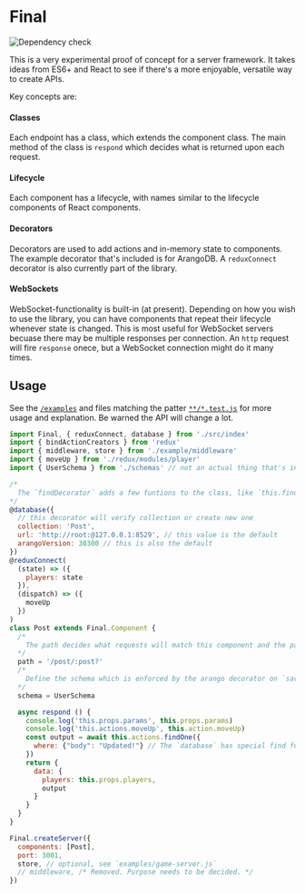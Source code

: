 # Final

![Dependency check](https://david-dm.org/oknoah/final.svg)

This is a very experimental proof of concept for a server framework. It takes ideas from ES6+ and React to see if there's a more enjoyable, versatile way to create APIs. 

Key concepts are:

#### Classes

Each endpoint has a class, which extends the component class. The main method of the class is `respond` which decides what is returned upon each request.

#### Lifecycle

Each component has a lifecycle, with names similar to the lifecycle components of React components.

#### Decorators

Decorators are used to add actions and in-memory state to components. The example decorator that's included is for ArangoDB. A `reduxConnect` decorator is also currently part of the library.

#### WebSockets

WebSocket-functionality is built-in (at present). Depending on how you wish to use the library, you can have components that repeat their lifecycle whenever state is changed. This is most useful for WebSocket servers becuase there may be multiple responses per connection. An `http` request will fire `response` onece, but a WebSocket connection might do it many times.

## Usage

See the [`/examples`](examples) and files matching the patter [`**/*.test.js`](src) for more usage and explanation. Be warned the API will change a lot.

```js
import Final, { reduxConnect, database } from './src/index'
import { bindActionCreators } from 'redux'
import { middleware, store } from './example/middleware'
import { moveUp } from './redux/modules/player'
import { UserSchema } from './schemas' // not an actual thing that's included

/*
  The `findDecorator` adds a few funtions to the class, like `this.findOne`.
*/
@database({
  // this decorator will verify collection or create new one
  collection: 'Post',
  url: 'http://root:@127.0.0.1:8529', // this value is the default
  arangoVersion: 30300 // this is also the default
})
@reduxConnect(
  (state) => ({
    players: state
  }),
  (dispatch) => ({
    moveUp
  })
)
class Post extends Final.Component {
  /*
    The path decides what requests will match this component and the params.
  */
  path = '/post/:post?'
  /*
    Define the schema which is enforced by the arango decorator on `save` commands.
  */
  schema = UserSchema 

  async respond () {
    console.log('this.props.params', this.props.params)
    console.log('this.actions.moveUp', this.action.moveUp)
    const output = await this.actions.findOne({
      where: {"body": "Updated!"} // The `database` has special find functions with query-building
    })
    return {
      data: {
        players: this.props.players,
        output
      }
    }
  }
}

Final.createServer({
  components: [Post],
  port: 3001,
  store, // optional, see `examples/game-server.js`
  // middleware, /* Removed. Purpose needs to be decided. */
})
```
